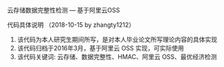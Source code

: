 云存储数据完整性检测  — 基于阿里云OSS 

代码具体说明 （2018-10-15 by zhangty1212）

1. 该代码为本人研究生期间所写，是对本人毕业论文所写理论内容的具体实现
2. 该代码归档于2016年3月，基于阿里云 OSS 实现，可实际使用
3. 该代码关键词: 云存储、数据完整性、HMAC、阿里云 OSS、最优经济检测


